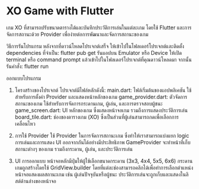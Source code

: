 # XO Game with Flutter
เกม XO ที่สามารถปรับขนาดตารางได้และบันทึกประวัติการเล่นในแต่ละเกม โดยใช้ Flutter และการจัดการสถานะด้วย Provider เพื่อง่ายต่อการพัฒนาและจัดการสถานะของเกม

วิธีการรันโปรแกรม
หลังจากที่ดาวน์โหลดโปรเจกต์เสร็จ ให้เข้าไปในโฟลเดอร์โปรเจกต์และติดตั้ง dependencies ที่จำเป็น: flutter pub get
รันแอปบน Emulator หรือ Device ให้เปิด terminal หรือ command prompt แล้วเข้าไปในโฟลเดอร์โปรเจกต์ที่คุณดาวน์โหลดมา จากนั้นรันคำสั่ง: flutter run

ออกแบบโปรแกรม
1. โครงสร้างของโปรเจกต์
โปรเจกต์มีไฟล์หลักดังนี้:
main.dart: ไฟล์เริ่มต้นของแอปพลิเคชัน ใช้สำหรับการตั้งค่า Provider และแสดงหน้าหลักของเกม
game_provider.dart: ตัวจัดการสถานะของเกม ใช้สำหรับการจัดการกระดานเกม, ผู้เล่น, และการตรวจสอบผู้ชนะ
game_screen.dart: UI หลักของเกม ซึ่งแสดงหน้าจอเกม รวมถึงการแสดงประวัติการเล่น
board_tile.dart: ช่องของตารางเกม (XO) ซึ่งเป็นส่วนที่ผู้เล่นสามารถกดเพื่อเลือกการเคลื่อนไหว

2. การใช้ Provider
ใช้ Provider ในการจัดการสถานะเกม ซึ่งทำให้เราสามารถแบ่งแยก logic การเล่นและการแสดง UI ออกจากกันได้อย่างมีประสิทธิภาพ
GameProvider จะทำหน้าที่เก็บสถานะต่างๆ ของเกม รวมถึงกระดาน, ผู้เล่น, และประวัติการเล่น

3. UI การออกแบบ
หน้าจอหลักมีปุ่มให้ผู้ใช้เลือกขนาดกระดาน (3x3, 4x4, 5x5, 6x6)
กระดานเกมถูกสร้างโดยใช้ GridView.builder โดยที่แต่ละช่องสามารถคลิกได้เพื่อทำการเลือกตำแหน่ง
หน้าจอแสดงผลสถานะเกม เช่น ผู้เล่นปัจจุบันหรือผู้ชนะ
ประวัติการเล่นจะถูกเก็บและแสดงในลิสต์ด้านล่างของหน้าจอ
